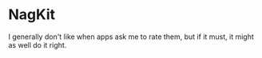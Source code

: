 # NagKit

I generally don't like when apps ask me to rate them, but if it must, it might as well do it right.
